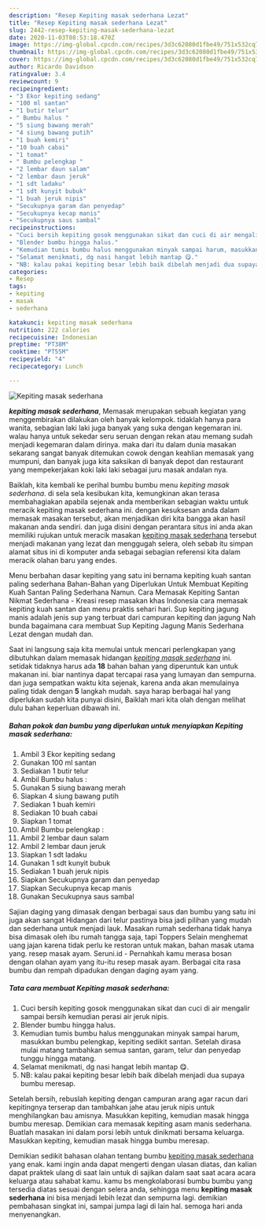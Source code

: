 ```yaml
---
description: "Resep Kepiting masak sederhana Lezat"
title: "Resep Kepiting masak sederhana Lezat"
slug: 2442-resep-kepiting-masak-sederhana-lezat
date: 2020-11-03T08:53:18.470Z
image: https://img-global.cpcdn.com/recipes/3d3c62080d1fbe49/751x532cq70/kepiting-masak-sederhana-foto-resep-utama.jpg
thumbnail: https://img-global.cpcdn.com/recipes/3d3c62080d1fbe49/751x532cq70/kepiting-masak-sederhana-foto-resep-utama.jpg
cover: https://img-global.cpcdn.com/recipes/3d3c62080d1fbe49/751x532cq70/kepiting-masak-sederhana-foto-resep-utama.jpg
author: Ricardo Davidson
ratingvalue: 3.4
reviewcount: 9
recipeingredient:
- "3 Ekor kepiting sedang"
- "100 ml santan"
- "1 butir telur"
- " Bumbu halus "
- "5 siung bawang merah"
- "4 siung bawang putih"
- "1 buah kemiri"
- "10 buah cabai"
- "1 tomat"
- " Bumbu pelengkap "
- "2 lembar daun salam"
- "2 lembar daun jeruk"
- "1 sdt ladaku"
- "1 sdt kunyit bubuk"
- "1 buah jeruk nipis"
- "Secukupnya garam dan penyedap"
- "Secukupnya kecap manis"
- "Secukupnya saus sambal"
recipeinstructions:
- "Cuci bersih kepiting gosok menggunakan sikat dan cuci di air mengalir sampai bersih kemudian perasi air jeruk nipis."
- "Blender bumbu hingga halus."
- "Kemudian tumis bumbu halus menggunakan minyak sampai harum, masukkan bumbu pelengkap, kepiting sedikit santan. Setelah dirasa mulai matang tambahkan semua santan, garam, telur dan penyedap tunggu hingga matang."
- "Selamat menikmati, dg nasi hangat lebih mantap 😋."
- "NB: kalau pakai kepiting besar lebih baik dibelah menjadi dua supaya bumbu meresap."
categories:
- Resep
tags:
- kepiting
- masak
- sederhana

katakunci: kepiting masak sederhana 
nutrition: 222 calories
recipecuisine: Indonesian
preptime: "PT38M"
cooktime: "PT55M"
recipeyield: "4"
recipecategory: Lunch

---
```



![Kepiting masak sederhana](https://img-global.cpcdn.com/recipes/3d3c62080d1fbe49/751x532cq70/kepiting-masak-sederhana-foto-resep-utama.jpg)

<b><i>kepiting masak sederhana</i></b>, Memasak merupakan sebuah kegiatan yang menggembirakan dilakukan oleh banyak kelompok. tidaklah hanya para wanita, sebagian laki laki juga banyak yang suka dengan kegemaran ini. walau hanya untuk sekedar seru seruan dengan rekan atau memang sudah menjadi kegemaran dalam dirinya. maka dari itu dalam dunia masakan sekarang sangat banyak ditemukan cowok dengan keahlian memasak yang mumpuni, dan banyak juga kita saksikan di banyak depot dan restaurant yang mempekerjakan koki laki laki sebagai juru masak andalan nya.

Baiklah, kita kembali ke perihal bumbu bumbu menu <i>kepiting masak sederhana</i>. di sela sela kesibukan kita, kemungkinan akan terasa membahagiakan apabila sejenak anda memberikan sebagian waktu untuk meracik kepiting masak sederhana ini. dengan kesuksesan anda dalam memasak masakan tersebut, akan menjadikan diri kita bangga akan hasil makanan anda sendiri. dan juga disini dengan perantara situs ini anda akan memiliki rujukan untuk meracik masakan <u>kepiting masak sederhana</u> tersebut menjadi makanan yang lezat dan menggugah selera, oleh sebab itu simpan alamat situs ini di komputer anda sebagai sebagian referensi kita dalam meracik olahan baru yang endes.

Menu berbahan dasar kepiting yang satu ini bernama kepiting kuah santan paling sederhana Bahan-Bahan yang Diperlukan Untuk Membuat Kepiting Kuah Santan Paling Sederhana Namun. Cara Memasak Kepiting Santan Nikmat Sederhana - Kreasi resep masakan khas Indonesia cara memasak kepiting kuah santan dan menu praktis sehari hari. Sup kepiting jagung manis adalah jenis sup yang terbuat dari campuran kepiting dan jagung Nah bunda bagaimana cara membuat Sup Kepiting Jagung Manis Sederhana Lezat dengan mudah dan.


Saat ini langsung saja kita memulai untuk mencari perlengkapan yang dibutuhkan dalam memasak hidangan <u><i>kepiting masak sederhana</i></u> ini. setidak tidaknya harus ada <b>18</b> bahan bahan yang diperuntuk kan untuk makanan ini. biar nantinya dapat tercapai rasa yang lumayan dan sempurna. dan juga sempatkan waktu kita sejenak, karena anda akan memulainya paling tidak dengan <b>5</b> langkah mudah. saya harap berbagai hal yang diperlukan sudah kita punyai disini, Baiklah mari kita olah dengan melihat dulu bahan keperluan dibawah ini.

<!--inarticleads1-->

##### Bahan pokok dan bumbu yang diperlukan untuk menyiapkan Kepiting masak sederhana:

1. Ambil 3 Ekor kepiting sedang
1. Gunakan 100 ml santan
1. Sediakan 1 butir telur
1. Ambil  Bumbu halus :
1. Gunakan 5 siung bawang merah
1. Siapkan 4 siung bawang putih
1. Sediakan 1 buah kemiri
1. Sediakan 10 buah cabai
1. Siapkan 1 tomat
1. Ambil  Bumbu pelengkap :
1. Ambil 2 lembar daun salam
1. Ambil 2 lembar daun jeruk
1. Siapkan 1 sdt ladaku
1. Gunakan 1 sdt kunyit bubuk
1. Sediakan 1 buah jeruk nipis
1. Siapkan Secukupnya garam dan penyedap
1. Siapkan Secukupnya kecap manis
1. Gunakan Secukupnya saus sambal


Sajian daging yang dimasak dengan berbagai saus dan bumbu yang satu ini juga akan sangat Hidangan dari telur pastinya bisa jadi pilihan yang mudah dan sederhana untuk menjadi lauk. Masakan rumah sederhana tidak hanya bisa dimasak oleh ibu rumah tangga saja, tapi Toppers Selain menghemat uang jajan karena tidak perlu ke restoran untuk makan, bahan masak utama yang. resep masak ayam. Seruni.id - Pernahkah kamu merasa bosan dengan olahan ayam yang itu-itu resep masak ayam. Berbagai cita rasa bumbu dan rempah dipadukan dengan daging ayam yang. 

<!--inarticleads2-->

##### Tata cara membuat Kepiting masak sederhana:

1. Cuci bersih kepiting gosok menggunakan sikat dan cuci di air mengalir sampai bersih kemudian perasi air jeruk nipis.
1. Blender bumbu hingga halus.
1. Kemudian tumis bumbu halus menggunakan minyak sampai harum, masukkan bumbu pelengkap, kepiting sedikit santan. Setelah dirasa mulai matang tambahkan semua santan, garam, telur dan penyedap tunggu hingga matang.
1. Selamat menikmati, dg nasi hangat lebih mantap 😋.
1. NB: kalau pakai kepiting besar lebih baik dibelah menjadi dua supaya bumbu meresap.


Setelah bersih, rebuslah kepiting dengan campuran arang agar racun dari kepitingnya terserap dan tambahkan jahe atau jeruk nipis untuk menghilangkan bau amisnya. Masukkan kepiting, kemudian masak hingga bumbu meresap. Demikian cara memasak kepiting asam manis sederhana. Buatlah masakan ini dalam porsi lebih untuk dinikmati bersama keluarga. Masukkan kepiting, kemudian masak hingga bumbu meresap. 

Demikian sedikit bahasan olahan tentang bumbu <u>kepiting masak sederhana</u> yang enak. kami ingin anda dapat mengerti dengan ulasan diatas, dan kalian dapat praktek ulang di saat lain untuk di sajikan dalam saat saat acara acara keluarga atau sahabat kamu. kamu bs mengkolaborasi bumbu bumbu yang tersedia diatas sesuai dengan selera anda, sehingga menu <b>kepiting masak sederhana</b> ini bisa menjadi lebih lezat dan sempurna lagi. demikian pembahasan singkat ini, sampai jumpa lagi di lain hal. semoga hari anda menyenangkan.
